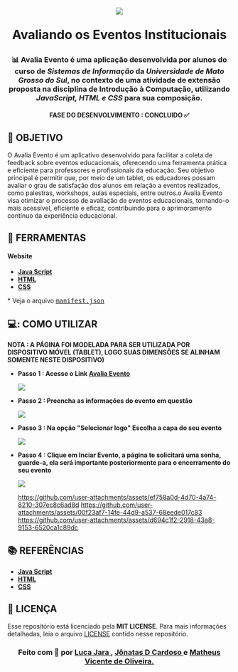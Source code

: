 <h1 align=center>
<img src="https://github.com/user-attachments/assets/60f2fc03-0982-46cd-9f8e-92ec9aed819a" /> 
  <p>Avaliando os Eventos Institucionais</p>
</h1>
<div align="center">

<!-- Aqui Ficarão as BADGES -->

</div>
<h3 align="center">

📊 Avalia Evento é uma aplicação desenvolvida por alunos do curso de ***Sistemas de Informação*** da ***Universidade de Mato Grosso do Sul***, no contexto de uma atividade de extensão proposta na disciplina de Introdução à Computação, utilizando ***JavaScript, HTML e CSS*** para sua composição.

</h3>

<!-- aqui vai ficar o banner do projeto -->

<h4 align="center"> FASE DO DESENVOLVIMENTO : CONCLUIDO ✅
</h4>

## **🎯 OBJETIVO**

O Avalia Evento é um aplicativo desenvolvido para facilitar a coleta de feedback sobre eventos educacionais, oferecendo uma ferramenta prática e eficiente para professores e profissionais da educação. Seu objetivo principal é permitir que, por meio de um tablet, os educadores possam avaliar o grau de satisfação dos alunos em relação a eventos realizados, como palestras, workshops, aulas especiais, entre outros.o Avalia Evento visa otimizar o processo de avaliação de eventos educacionais, tornando-o mais acessível, eficiente e eficaz, contribuindo para o aprimoramento contínuo da experiência educacional.

## **🧰 FERRAMENTAS**

#### **Website**

  - **[Java Script](https://www.javascript.com/)**
  - **[HTML](https://www.w3schools.com/html/default.asp)**
  - **[CSS](https://www.w3schools.com/css/default.asp)**

    
  \* Veja o arquivo <kbd>[manifest.json](./manifest.json)</kbd>


## **💻: COMO UTILIZAR**
  **NOTA : A PÁGINA FOI MODELADA PARA SER UTILIZADA POR DISPOSITIVO MÓVEL (TABLET), LOGO SUAS DIMENSÕES SE ALINHAM SOMENTE NESTE DISPOSITIVO)**
  - **Passo 1 : Acesse o Link [Avalia Evento](https://lucajara.github.io/Avalia_Evento/)**
    
    <img src="https://github.com/user-attachments/assets/22825d8d-c303-44a8-8d92-cc624a949614" />
    
  - **Passo 2 : Preencha as informações do evento em questão**
    
    <img src="https://github.com/user-attachments/assets/d85b9e88-c0fb-4e4f-8197-342f0f2ad7d9" />
    
  - **Passo 3 : Na opção "Selecionar logo" Escolha a capa do seu evento**
    
    <img src="https://github.com/user-attachments/assets/6cc5a635-549c-4d1d-91d0-4e0ca4d87a76" />
    
  - **Passo 4 : Clique em Inciar Evento, a página te solicitará uma senha, guarde-a, ela será importante posteriormente para o encerramento do seu evento**
    
    <img src="https://github.com/user-attachments/assets/882bb97a-9af2-4f74-a67f-3665a696bca6" />

    
    https://github.com/user-attachments/assets/ef758a0d-4d70-4a74-8210-307ec8c6ad8d
    https://github.com/user-attachments/assets/00f23af7-14fe-44d9-a537-68eede017c83
    https://github.com/user-attachments/assets/d694c1f2-2918-43a8-9153-6520ca1c89dc
    
   
## **:books: REFERÊNCIAS**

 - **[Java Script](https://www.w3schools.com/js/js_versions.asp)**
  - **[HTML](https://developer.mozilla.org/pt-BR/docs/Web/HTML)**
  - **[CSS](https://developer.mozilla.org/pt-BR/docs/Web/CSS)**

## **:page_with_curl: LICENÇA**

Esse repositório está licenciado pela **MIT LICENSE**. Para mais informações detalhadas, leia o arquivo [LICENSE](./LICENSE) contido nesse repositório. 

<h3 align="center">
Feito com 🧠 por <a href="https://www.linkedin.com/in/luca-jara-agra/">Luca Jara </a>, <a href="https://www.linkedin.com/in/jonatas-d-cardoso/">Jônatas D Cardoso </a> e <a href="https://www.linkedin.com/in/xxx/"> Matheus Vicente de Oliveira.
</h3>

<!-- Badges -->

